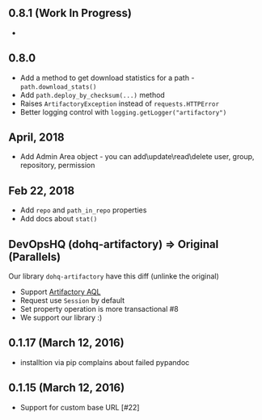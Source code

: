 ## 0.8.1  (Work In Progress)
- 

## 0.8.0
- Add a method to get download statistics for a path - `path.download_stats()`
- Add `path.deploy_by_checksum(...)` method
- Raises `ArtifactoryException` instead of `requests.HTTPError`
- Better logging control with `logging.getLogger("artifactory")`

## April, 2018
- Add Admin Area object - you can add\update\read\delete user, group, repository, permission

## Feb 22, 2018
- Add `repo` and `path_in_repo` properties
- Add docs about `stat()`

## DevOpsHQ (dohq-artifactory) => Original (Parallels)
Our library `dohq-artifactory` have this diff (unlinke the original)
  - Support [Artifactory AQL](./docs/AQL.md)
  - Request use `Session` by default
  - Set property operation is more transactional #8
  - We support our library :)

## 0.1.17 (March 12, 2016)
  - installtion via pip complains about failed pypandoc

## 0.1.15 (March 12, 2016)
  - Support for custom base URL [#22]

